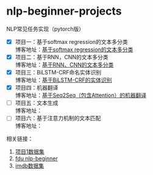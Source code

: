 # nlp-beginner-projects
NLP常见任务实现（pytorch版）

- [x] 项目一：基于softmax regression的文本多分类<br>
博客地址：[基于softmax regression的文本多分类](https://blog.csdn.net/philpanic9/article/details/106606415)
- [x] 项目二：基于RNN，CNN的文本多分类<br>
博客地址：[基于RNN、CNN的文本多分类](https://blog.csdn.net/philpanic9/article/details/106728786)<br>
- [x] 项目三：BiLSTM-CRF命名实体识别<br>
博客地址：[基于BiLSTM-CRF的实体识别](https://blog.csdn.net/philpanic9/article/details/106742297)<br>
- [x] 项目四：机器翻译<br>
博客地址：[基于Seq2Seq（包含Attention）的机器翻译](https://blog.csdn.net/philpanic9/article/details/106806350)<br>
- [ ] 项目五：文本生成<br>
博客地址：<br>
- [ ] 项目六：基于注意力机制的文本匹配<br>
博客地址：<br>

相关链接：

 1. [项目1数据集](https://www.kaggle.com/c/sentiment-analysis-on-movie-reviews)
 2. [fdu nlp-beginner](https://github.com/FudanNLP/nlp-beginner)
 4. [imdb数据集](https://www.kaggle.com/c/word2vec-nlp-tutorial)




